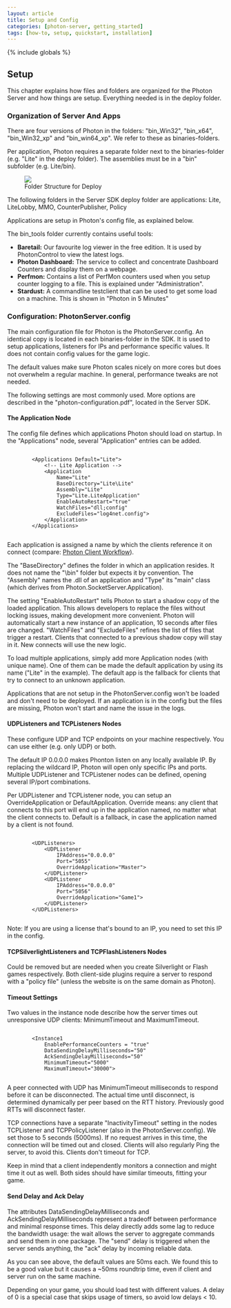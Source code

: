 ```yaml
---
layout: article
title: Setup and Config
categories: [photon-server, getting_started]
tags: [how-to, setup, quickstart, installation]
---
```

{% include globals %}

## Setup

This chapter explains how files and folders are organized for the Photon
Server and how things are setup. Everything needed is in the deploy
folder.

### Organization of Server And Apps

There are four versions of Photon in the folders: "bin\_Win32",
"bin\_x64", "bin\_Win32\_xp" and "bin\_win64\_xp". We refer to these as
binaries-folders.

Per application, Photon requires a separate folder next to the
binaries-folder (e.g. "Lite" in the deploy folder). The assemblies must
be in a "bin" subfolder (e.g. Lite/bin).

<figure>
<img src="{{ IMG }}/Folder-Structure-Applications.jpg" />
<figcaption>Folder Structure for Deploy</figcaption>
</figure>

The following folders in the Server SDK deploy folder are applications:
Lite, LiteLobby, MMO, CounterPublisher, Policy

Applications are setup in Photon's config file, as explained below.

The bin\_tools folder currently contains useful tools:

-   **Baretail:** Our favourite log viewer in the free edition. It is
    used by PhotonControl to view the latest logs.
-   **Photon Dashboard:** The service to collect and concentrate
    Dashboard Counters and display them on a webpage.
-   **Perfmon:** Contains a list of PerfMon counters used when you setup
    counter logging to a file. This is explained under "Administration".
-   **Stardust:** A commandline testclient that can be used to get some
    load on a machine. This is shown in "Photon in 5 Minutes"

### Configuration: PhotonServer.config

The main configuration file for Photon is the PhotonServer.config. An
identical copy is located in each binaries-folder in the SDK. It is used
to setup applications, listeners for IPs and performance specific
values. It does not contain config values for the game logic.

The default values make sure Photon scales nicely on more cores but does
not overwhelm a regular machine. In general, performance tweaks are not
needed.

The following settings are most commonly used. More options are
described in the "photon-configuration.pdf", located in the Server SDK.

#### The Application Node

The config file defines which applications Photon should load on
startup. In the "Applications" node, several "Application" entries can
be added.

~~~~ {.code}
    
        <Applications Default="Lite">
            <!-- Lite Application -->
            <Application
                Name="Lite"
                BaseDirectory="Lite\Lite"
                Assembly="Lite"
                Type="Lite.LiteApplication"
                EnableAutoRestart="true"
                WatchFiles="dll;config"
                ExcludeFiles="log4net.config">
            </Application>
        </Applications>
    
~~~~

Each application is assigned a name by which the clients reference it on
connect (compare: [Photon Client Workflow](/overview)).

The "BaseDirectory" defines the folder in which an application resides.
It does not name the "\\bin" folder but expects it by convention. The
"Assembly" names the .dll of an application and "Type" its "main" class
(which derives from Photon.SocketServer.Application).

The setting "EnableAutoRestart" tells Photon to start a shadow copy of
the loaded application. This allows developers to replace the files
without locking issues, making development more convenient. Photon will
automatically start a new instance of an application, 10 seconds after
files are changed. "WatchFiles" and "ExcludeFiles" refines the list of
files that trigger a restart. Clients that connected to a previous
shadow copy will stay in it. New connects will use the new logic.

To load multiple applications, simply add more Application nodes (with
unique name). One of them can be made the default application by using
its name ("Lite" in the example). The default app is the fallback for
clients that try to connect to an unknown application.

Applications that are not setup in the PhotonServer.config won't be
loaded and don't need to be deployed. If an application is in the config
but the files are missing, Photon won't start and name the issue in the
logs.

#### UDPListeners and TCPListeners Nodes

These configure UDP and TCP endpoints on your machine respectively. You
can use either (e.g. only UDP) or both.

The default IP 0.0.0.0 makes Phonton listen on any locally available IP.
By replacing the wildcard IP, Photon will open only specific IPs and
ports. Multiple UDPListener and TCPListener nodes can be defined,
opening several IP/port combinations.

Per UDPListener and TCPListener node, you can setup an
OverrideApplication or DefaultApplication. Override means: any client
that connects to this port will end up in the application named, no
matter what the client connects to. Default is a fallback, in case the
application named by a client is not found.

~~~~ {.code}
    
        <UDPListeners>
            <UDPListener
                IPAddress="0.0.0.0"
                Port="5055"
                OverrideApplication="Master">
            </UDPListener>
            <UDPListener
                IPAddress="0.0.0.0"
                Port="5056"
                OverrideApplication="Game1">
            </UDPListener>
        </UDPListeners>
    
~~~~

Note: If you are using a license that's bound to an IP, you need to set
this IP in the config.

#### TCPSilverlightListeners and TCPFlashListeners Nodes

Could be removed but are needed when you create Silverlight or Flash
games respectively. Both client-side plugins require a server to respond
with a "policy file" (unless the website is on the same domain as
Photon).

#### Timeout Settings

Two values in the instance node describe how the server times out
unresponsive UDP clients: MinimumTimeout and MaximumTimeout.

~~~~ {.code}
    
        <Instance1
            EnablePerformanceCounters = "true"
            DataSendingDelayMilliseconds="50"
            AckSendingDelayMilliseconds="50"
            MinimumTimeout="5000"
            MaximumTimeout="30000">
    
~~~~

A peer connected with UDP has MinimumTimeout milliseconds to respond
before it can be disconnected. The actual time until disconnect, is
determined dynamically per peer based on the RTT history. Previously
good RTTs will disconnect faster.

TCP connections have a separate "InactivityTimeout" setting in the nodes
TCPListener and TCPPolicyListener (also in the PhotonServer.config). We
set those to 5 seconds (5000ms). If no request arrives in this time, the
connection will be timed out and closed. Clients will also regularly
Ping the server, to avoid this. Clients don't timeout for TCP.

Keep in mind that a client independently monitors a connection and might
time it out as well. Both sides should have similar timeouts, fitting
your game.

#### Send Delay and Ack Delay

The attributes DataSendingDelayMilliseconds and
AckSendingDelayMilliseconds represent a tradeoff between performance and
minimal response times. This delay directly adds some lag to reduce the
bandwidth usage: the wait allows the server to aggregate commands and
send them in one package. The "send" delay is triggered when the server
sends anything, the "ack" delay by incoming reliable data.

As you can see above, the default values are 50ms each. We found this to
be a good value but it causes a \~50ms roundtrip time, even if client
and server run on the same machine.

Depending on your game, you should load test with different values. A
delay of 0 is a special case that skips usage of timers, so avoid low
delays < 10.
